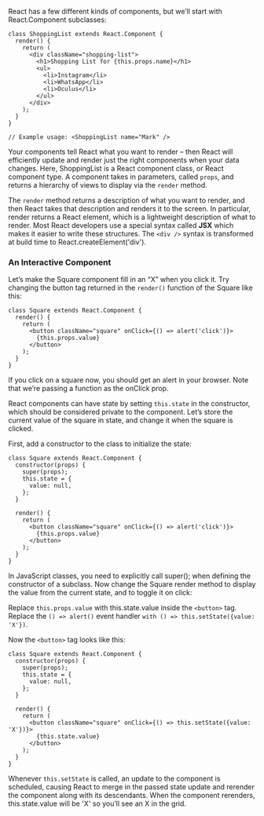 React has a few different kinds of components, but we’ll start with React.Component subclasses:

```
class ShoppingList extends React.Component {
  render() {
    return (
      <div className="shopping-list">
        <h1>Shopping List for {this.props.name}</h1>
        <ul>
          <li>Instagram</li>
          <li>WhatsApp</li>
          <li>Oculus</li>
        </ul>
      </div>
    );
  }
}

// Example usage: <ShoppingList name="Mark" />
```


Your components tell React what you want to render – then React will efficiently update and render 
just the right components when your data changes. Here, ShoppingList is a React component class, or 
React component type. A component takes in parameters, called `props`, and returns a hierarchy of views 
to display via the `render` method.

The `render` method returns a description of what you want to render, and then React takes that description 
and renders it to the screen. In particular, render returns a React element, which is a lightweight description 
of what to render. Most React developers use a special syntax called **JSX** which makes it easier to write 
these structures. The `<div />` syntax is transformed at build time to React.createElement('div'). 

### An Interactive Component

Let’s make the Square component fill in an “X” when you click it. Try changing the button tag returned in the 
`render()` function of the Square like this:

```
class Square extends React.Component {
  render() {
    return (
      <button className="square" onClick={() => alert('click')}>
        {this.props.value}
      </button>
    );
  }
}
```

If you click on a square now, you should get an alert in your browser.
Note that we’re passing a function as the onClick prop.

React components can have state by setting `this.state` in the constructor, which should be considered private to 
the component. Let’s store the current value of the square in state, and change it when the square is clicked.

First, add a constructor to the class to initialize the state:

```
class Square extends React.Component {
  constructor(props) {
    super(props);
    this.state = {
      value: null,
    };
  }

  render() {
    return (
      <button className="square" onClick={() => alert('click')}>
        {this.props.value}
      </button>
    );
  }
}
```

In JavaScript classes, you need to explicitly call super(); when defining the constructor of a subclass.
Now change the Square render method to display the value from the current state, and to toggle it on click:

Replace `this.props.value` with this.state.value inside the `<button>` tag.
Replace the `() => alert()` event handler `with () => this.setState({value: 'X'})`.

Now the `<button>` tag looks like this:
```
class Square extends React.Component {
  constructor(props) {
    super(props);
    this.state = {
      value: null,
    };
  }

  render() {
    return (
      <button className="square" onClick={() => this.setState({value: 'X'})}>
        {this.state.value}
      </button>
    );
  }
}
```

Whenever `this.setState` is called, an update to the component is scheduled, causing React to merge in 
the passed state update and rerender the component along with its descendants. When the component rerenders, 
this.state.value will be 'X' so you’ll see an X in the grid.

